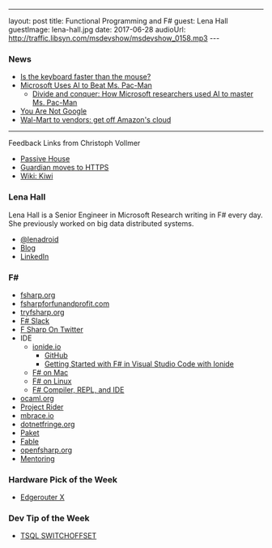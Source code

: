 ---
layout: post
title: Functional Programming and F#
guest:  Lena Hall
guestImage:  lena-hall.jpg
date: 2017-06-28
audioUrl: http://traffic.libsyn.com/msdevshow/msdevshow_0158.mp3
--- 

### News

 - [Is the keyboard faster than the mouse?](https://danluu.com/keyboard-v-mouse/)
 - [Microsoft Uses AI to Beat Ms. Pac-Man](https://www.thurrott.com/cloud/118294/microsoft-uses-ai-beat-ms-pac-man)
    - [Divide and conquer: How Microsoft researchers used AI to master Ms. Pac-Man](https://blogs.microsoft.com/next/2017/06/14/divide-conquer-microsoft-researchers-used-ai-master-ms-pac-man/#sm.000019y3g4ujzdeskxib5w776nkv6)
 - [You Are Not Google](https://blog.bradfieldcs.com/you-are-not-google-84912cf44afb)
 - [Wal-Mart to vendors: get off Amazon's cloud](http://www.foxbusiness.com/features/2017/06/21/wal-mart-to-vendors-get-off-amazons-cloud.html)

 ------------------------------------------------------

Feedback Links from Christoph Vollmer

 - [Passive House](https://en.wikipedia.org/wiki/Passive_house)
 - [Guardian moves to HTTPS](https://www.theguardian.com/info/developer-blog/2016/nov/29/the-guardian-has-moved-to-https)
 - [Wiki: Kiwi](https://en.wikipedia.org/wiki/Kiwi)

### Lena Hall

Lena Hall is a Senior Engineer in Microsoft Research writing in F# every day. She previously worked on big data distributed systems.

 - [@lenadroid](https://twitter.com/lenadroid)
 - [Blog](https://lenadroid.github.io/posts.html)
 - [LinkedIn](https://www.linkedin.com/in/alenadzenisenka)

### F# #

-   [fsharp.org](http://fsharp.org/)
-   [fsharpforfunandprofit.com](https://fsharpforfunandprofit.com/)
-   [tryfsharp.org](http://www.tryfsharp.org/)
-   [F\# Slack](http://fsharp.org/guides/slack/)
-   [F Sharp On Twitter](https://twitter.com/search?q=%23fsharp)
-   IDE
    -   [ionide.io](http://ionide.io/)
        -   [GitHub](https://github.com/ionide)
        -   [Getting Started with F\# in Visual Studio Code with Ionide](https://docs.microsoft.com/en-us/dotnet/fsharp/tutorials/getting-started/getting-started-vscode)
    -   [F\# on Mac](http://fsharp.org/use/mac/)
    -   [F\# on Linux](http://fsharp.org/use/linux/)
    -   [F\# Compiler, REPL, and IDE](https://repl.it/site/languages/fsharp)
-   [ocaml.org](http://ocaml.org/)
-   [Project Rider](https://www.jetbrains.com/rider/)
-   [mbrace.io](http://mbrace.io/)
-   [dotnetfringe.org](http://dotnetfringe.org/)
-   [Paket](https://fsprojects.github.io/Paket/)
-   [Fable](http://fable.io/)
-   [openfsharp.org](http://openfsharp.org/)
-   [Mentoring](http://fsharp.org/mentorship/)


### Hardware Pick of the Week

-   [Edgerouter X](http://amzn.to/2sZNre4)

### Dev Tip of the Week

-   [TSQL SWITCHOFFSET](https://docs.microsoft.com/en-us/sql/t-sql/functions/switchoffset-transact-sql)